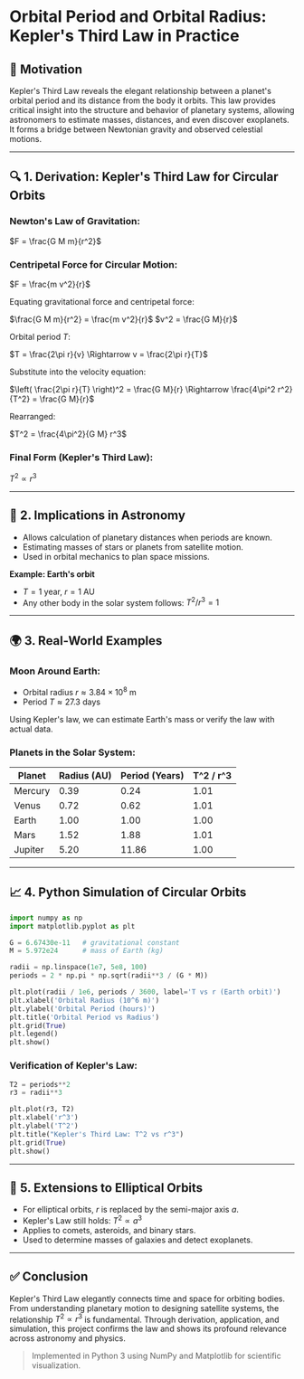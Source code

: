 # Orbital Period and Orbital Radius: Kepler's Third Law in Practice

## 🌌 Motivation

Kepler's Third Law reveals the elegant relationship between a planet's orbital period and its distance from the body it orbits. This law provides critical insight into the structure and behavior of planetary systems, allowing astronomers to estimate masses, distances, and even discover exoplanets. It forms a bridge between Newtonian gravity and observed celestial motions.

---

## 🔍 1. Derivation: Kepler's Third Law for Circular Orbits

### Newton's Law of Gravitation:

$F = \frac{G M m}{r^2}$

### Centripetal Force for Circular Motion:

$F = \frac{m v^2}{r}$

Equating gravitational force and centripetal force:

$\frac{G M m}{r^2} = \frac{m v^2}{r}$
$v^2 = \frac{G M}{r}$

Orbital period $T$:

$T = \frac{2\pi r}{v} \Rightarrow v = \frac{2\pi r}{T}$

Substitute into the velocity equation:

$\left( \frac{2\pi r}{T} \right)^2 = \frac{G M}{r} \Rightarrow \frac{4\pi^2 r^2}{T^2} = \frac{G M}{r}$

Rearranged:

$T^2 = \frac{4\pi^2}{G M} r^3$

### Final Form (Kepler's Third Law):

$T^2 \propto r^3$

---

## 💭 2. Implications in Astronomy

* Allows calculation of planetary distances when periods are known.
* Estimating masses of stars or planets from satellite motion.
* Used in orbital mechanics to plan space missions.

**Example: Earth's orbit**

* $T = 1$ year, $r = 1$ AU
* Any other body in the solar system follows: $T^2 / r^3 = 1$

---

## 🌍 3. Real-World Examples

### Moon Around Earth:

* Orbital radius $r \approx 3.84 \times 10^8$ m
* Period $T \approx 27.3$ days

Using Kepler's law, we can estimate Earth's mass or verify the law with actual data.

### Planets in the Solar System:

| Planet  | Radius (AU) | Period (Years) | T^2 / r^3 |
| ------- | ----------- | -------------- | --------- |
| Mercury | 0.39        | 0.24           | 1.01      |
| Venus   | 0.72        | 0.62           | 1.01      |
| Earth   | 1.00        | 1.00           | 1.00      |
| Mars    | 1.52        | 1.88           | 1.01      |
| Jupiter | 5.20        | 11.86          | 1.00      |

---

## 📈 4. Python Simulation of Circular Orbits

```python
import numpy as np
import matplotlib.pyplot as plt

G = 6.67430e-11   # gravitational constant
M = 5.972e24      # mass of Earth (kg)

radii = np.linspace(1e7, 5e8, 100)
periods = 2 * np.pi * np.sqrt(radii**3 / (G * M))

plt.plot(radii / 1e6, periods / 3600, label='T vs r (Earth orbit)')
plt.xlabel('Orbital Radius (10^6 m)')
plt.ylabel('Orbital Period (hours)')
plt.title('Orbital Period vs Radius')
plt.grid(True)
plt.legend()
plt.show()
```

### Verification of Kepler's Law:

```python
T2 = periods**2
r3 = radii**3

plt.plot(r3, T2)
plt.xlabel('r^3')
plt.ylabel('T^2')
plt.title("Kepler's Third Law: T^2 vs r^3")
plt.grid(True)
plt.show()
```

---

## 🔄 5. Extensions to Elliptical Orbits

* For elliptical orbits, $r$ is replaced by the semi-major axis $a$.
* Kepler's Law still holds: $T^2 \propto a^3$
* Applies to comets, asteroids, and binary stars.
* Used to determine masses of galaxies and detect exoplanets.

---

## ✅ Conclusion

Kepler's Third Law elegantly connects time and space for orbiting bodies. From understanding planetary motion to designing satellite systems, the relationship $T^2 \propto r^3$ is fundamental. Through derivation, application, and simulation, this project confirms the law and shows its profound relevance across astronomy and physics.

> Implemented in Python 3 using NumPy and Matplotlib for scientific visualization.
